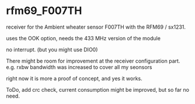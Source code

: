 # rfm69_F007TH
receiver for the Ambient wheater sensor F007TH with the RFM69 / sx1231.

uses the OOK option, needs the 433 MHz version of the module

no interrupt. (but you might use DIO0)

There might be room for improvement at the receiver configuration part.
e.g. rxbw bandwidth was increased to cover all my seonsors

right now it is more a proof of concept, and yes it works.

ToDo, add crc check,
current consumption might be improved, but so far no need.
